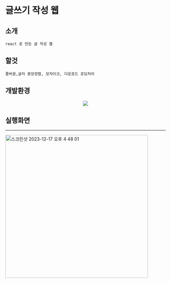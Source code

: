 # 글쓰기 작성 웹


## 소개
```
react 로 만든 글 작성 웹

```

## 할것
```
줄바꿈,글자 중앙정렬, 모자이크, 다운로드 로딩처리
```



## 개발환경
<div align="center">
	<img src="https://img.shields.io/badge/React-61DAFB?style=flat&logo=react&logoColor=white" />
</div>


## 실행화면
-------------------------

<img width="448" alt="스크린샷 2023-12-17 오후 4 48 01" src="https://github.com/rudals95/open_api_poke/assets/97620951/9a4ffffa-c41b-45e2-8710-e4f07c615784">
